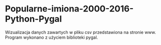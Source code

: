 # Popularne-imiona-2000-2016-Python-Pygal
Wizualizacja danych zawartych w pliku csv przedstawiona na stronie www. Program wykonano z użyciem biblioteki pygal.
